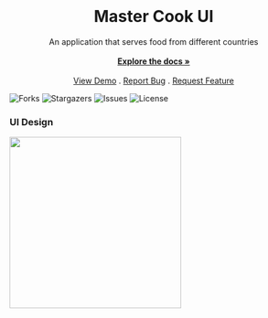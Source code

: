 <br/>
<p align="center">
  <a href="https://github.com/hasanyatar/MasterCook-design"></a>

  <h1 align="center">Master Cook UI</h1>

  <p align="center">
    An application that serves food from different countries
    <br/>
    <br/>
    <a href="https://github.com/hasanyatar/MasterCook-design/tree/main/master_cook"><strong>Explore the docs »</strong></a>
    <br/>
    <br/>
    <a href="https://github.com/hasanyatar/MasterCook-design">View Demo</a>
    .
    <a href="https://github.com/hasanyatar/MasterCook-design/issues">Report Bug</a>
    .
    <a href="https://github.com/hasanyatar/MasterCook-design/issues">Request Feature</a>
  </p>
  
</p>



![Forks](https://img.shields.io/github/forks/hasanyatar/MasterCook-design?style=social) ![Stargazers](https://img.shields.io/github/stars/hasanyatar/MasterCook-design?style=social) ![Issues](https://img.shields.io/github/issues/hasanyatar/MasterCook-design) ![License](https://img.shields.io/github/license/hasanyatar/MasterCook-design) 


### UI Design
<img src="./mastercook.gif" width="300">
